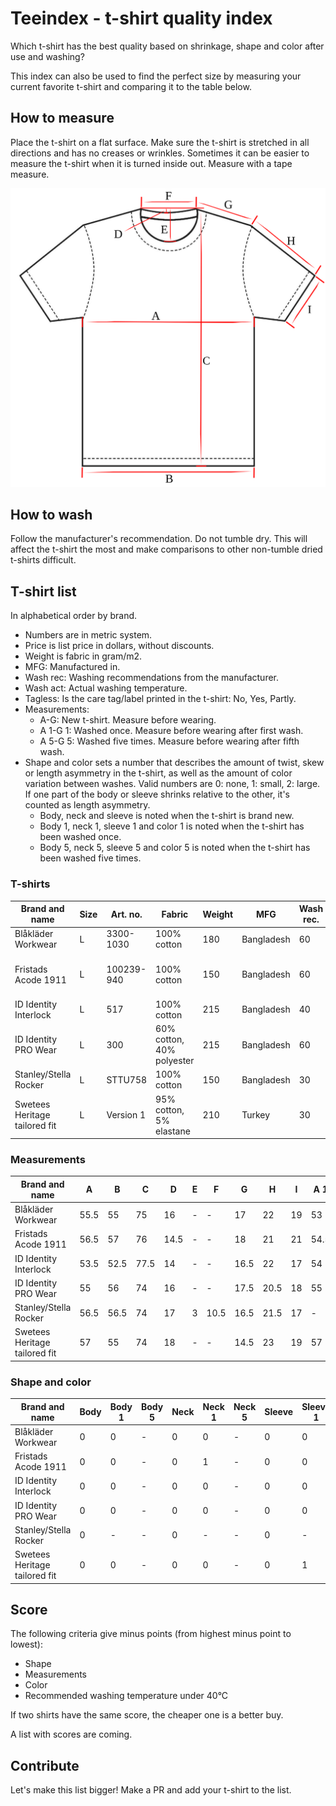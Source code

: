 # Teeindex - t-shirt quality index

Which t-shirt has the best quality based on shrinkage, shape and color after use and washing?

This index can also be used to find the perfect size by measuring your current favorite t-shirt and comparing it to the table below.

## How to measure

Place the t-shirt on a flat surface.
Make sure the t-shirt is stretched in all directions and has no creases or wrinkles.
Sometimes it can be easier to measure the t-shirt when it is turned inside out.
Measure with a tape measure.

![T-shirt](./tshirt.svg)

## How to wash

Follow the manufacturer's recommendation.
Do not tumble dry. This will affect the t-shirt the most and make comparisons to other non-tumble dried t-shirts difficult.

## T-shirt list

In alphabetical order by brand.

- Numbers are in metric system.
- Price is list price in dollars, without discounts.
- Weight is fabric in gram/m2.
- MFG: Manufactured in.
- Wash rec: Washing recommendations from the manufacturer.
- Wash act: Actual washing temperature.
- Tagless: Is the care tag/label printed in the t-shirt: No, Yes, Partly.
- Measurements:
  - A-G: New t-shirt. Measure before wearing.
  - A 1-G 1: Washed once. Measure before wearing after first wash.
  - A 5-G 5: Washed five times. Measure before wearing after fifth wash.
- Shape and color sets a number that describes the amount of twist, skew or length asymmetry in the t-shirt, as well as the amount of color variation between washes. Valid numbers are 0: none, 1: small, 2: large. If one part of the body or sleeve shrinks relative to the other, it's counted as length asymmetry.
  - Body, neck and sleeve is noted when the t-shirt is brand new.
  - Body 1, neck 1, sleeve 1 and color 1 is noted when the t-shirt has been washed once.
  - Body 5, neck 5, sleeve 5 and color 5 is noted when the t-shirt has been washed five times.

### T-shirts

| Brand and name                | Size | Art. no.   | Fabric                    | Weight | MFG        | Wash rec. | Wash act. | Price | Color | Tagless | Notes             |
| ----------------------------- | ---- | ---------- | ------------------------- | ------ | ---------- | --------- | --------- | ----- | ----- | ------- | ----------------- |
| Blåkläder Workwear            | L    | 3300-1030  | 100% cotton               | 180    | Bangladesh | 60        | 40        | $17   | Black | No      | -                 |
| Fristads Acode 1911           | L    | 100239-940 | 100% cotton               | 150    | Bangladesh | 60        | 40        | $15   | Black | No      | No seams in body. |
| ID Identity Interlock         | L    | 517        | 100% cotton               | 215    | Bangladesh | 40        | 40        | $21   | Black | No      | -                 |
| ID Identity PRO Wear          | L    | 300        | 60% cotton, 40% polyester | 215    | Bangladesh | 60        | 40        | $19   | Black | No      | -                 |
| Stanley/Stella Rocker         | L    | STTU758    | 100% cotton               | 150    | Bangladesh | 30        | 40        | $8    | Black | No      | -                 |
| Swetees Heritage tailored fit | L    | Version 1  | 95% cotton, 5% elastane   | 210    | Turkey     | 30        | 40        | $29   | Black | Yes     | -                 |

### Measurements

| Brand and name                | A    | B    | C    | D    | E   | F    | G    | H    | I   | A 1  | B 1  | C 1  | D 1 | E 1 | F 1  | G 1  | H 1  | I 1  | A 5 | B 5 | C 5 | D 5 | E 5 | F 5 | G 5 | H 5 | I 5 | Notes |
| ----------------------------- | ---- | ---- | ---- | ---- | --- | ---- | ---- | ---- | --- | ---- | ---- | ---- | --- | --- | ---- | ---- | ---- | ---- | --- | --- | --- | --- | --- | --- | --- | --- | --- | ----- |
| Blåkläder Workwear            | 55.5 | 55   | 75   | 16   | -   | -    | 17   | 22   | 19  | 53   | 52.5 | 74   | -   | -   | 14.5 | 17.5 | 21   | 18   | -   | -   | -   | -   | -   | -   | -   | -   | -   | -     |
| Fristads Acode 1911           | 56.5 | 57   | 76   | 14.5 | -   | -    | 18   | 21   | 21  | 54.5 | 56   | 76   | -   | -   | 17   | 17.5 | 20.5 | 19.5 | -   | -   | -   | -   | -   | -   | -   | -   | -   | -     |
| ID Identity Interlock         | 53.5 | 52.5 | 77.5 | 14   | -   | -    | 16.5 | 22   | 17  | 54   | 51   | 76.5 | -   | -   | 13.5 | 15   | 21   | 16.5 | -   | -   | -   | -   | -   | -   | -   | -   | -   | -     |
| ID Identity PRO Wear          | 55   | 56   | 74   | 16   | -   | -    | 17.5 | 20.5 | 18  | 55   | 54.5 | 76   | 2   | 9   | 17   | 18   | 20   | 18   | -   | -   | -   | -   | -   | -   | -   | -   | -   | -     |
| Stanley/Stella Rocker         | 56.5 | 56.5 | 74   | 17   | 3   | 10.5 | 16.5 | 21.5 | 17  | -    | -    | -    | -   | -   | -    | -    | -    | -    | -   | -   | -   | -   | -   | -   | -   | -   | -   | -     |
| Swetees Heritage tailored fit | 57   | 55   | 74   | 18   | -   | -    | 14.5 | 23   | 19  | 57   | 56   | 73   | -   | -   | 17.5 | 14.5 | 22   | 18.5 | -   | -   | -   | -   | -   | -   | -   | -   | -   | -     |

### Shape and color

| Brand and name                | Body | Body 1 | Body 5 | Neck | Neck 1 | Neck 5 | Sleeve | Sleeve 1 | Sleeve 5 | Color 1 | Color 5 | Notes |
| ----------------------------- | ---- | ------ | ------ | ---- | ------ | ------ | ------ | -------- | -------- | ------- | ------- | ----- |
| Blåkläder Workwear            | 0    | 0      | -      | 0    | 0      | -      | 0      | 0        | -        | 0       | -       | -     |
| Fristads Acode 1911           | 0    | 0      | -      | 0    | 1      | -      | 0      | 0        | -        | 0       | -       | -     |
| ID Identity Interlock         | 0    | 0      | -      | 0    | 0      | -      | 0      | 0        | -        | 0       | -       | -     |
| ID Identity PRO Wear          | 0    | 0      | -      | 0    | 0      | -      | 0      | 0        | -        | 0       | -       | -     |
| Stanley/Stella Rocker         | 0    | -      | -      | 0    | -      | -      | 0      | -        | -        | -       | -       | -     |
| Swetees Heritage tailored fit | 0    | 0      | -      | 0    | 0      | -      | 0      | 1        | -        | 0       | -       | -     |

## Score

The following criteria give minus points (from highest minus point to lowest):

- Shape
- Measurements
- Color
- Recommended washing temperature under 40°C

If two shirts have the same score, the cheaper one is a better buy.

A list with scores are coming.

## Contribute

Let's make this list bigger! Make a PR and add your t-shirt to the list.
